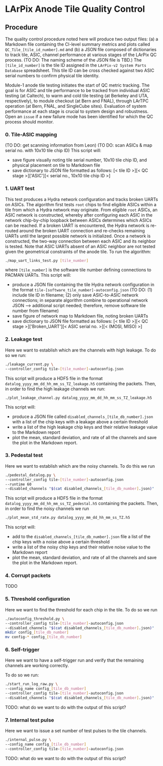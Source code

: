 # LArPix Anode Tile Quality Control

## Procedure

The quality control procedure noted here will produce two output files: (a) a Markdown file containing the CI-level summary metrics and plots called `QC_Tile_[tile_id_number].md` and (b) a JSON file composed of dictionaries to track tile, ASIC, channel performance at various stages of the LArPix QC process. (TO DO: The naming scheme of the JSON file is TBD.) The `[tile_id_number]` is the tile ID assigned in the `LArPix-v2 System Parts Database` spreadsheet. This tile ID can be cross checked against two ASIC serial numbers to confirm physical tile identity. 

Module-1 anode tile testing initiates the start of QC metric tracking. The goal is for ASIC and tile performance to be tracked from individual ASIC testing (at Caltech), to warm and cold tile testing (at Berkeley and UTA, respectively), to module checkout (at Bern and FNAL), through LArTPC operation (at Bern, FNAL, and SingleCube sites). Evaluation of system performance at each stage is crucial to system design and robustness. Open an `issue` if a new failure mode has been identified for which the QC process should monitor.

### 0. Tile-ASIC mapping
(TO DO: get scanning information from Leon)
(TO DO: scan ASICs & map serial no. with 10x10 tile chip ID)
This script will:
- save figure visually noting tile serial number, 10x10 tile chip ID, and physical placement on tile to Markdown file
- save dictionary to JSON file formatted as follows: [< tile ID >][< QC stage >]['ASIC'][< serial no., 10x10 tile chip ID >]

### 1. UART test
This test produces a Hydra network configuration and tracks broken UARTs on ASICs. The algorithm first tests `root` chips to find eligible ASICs within a tile from which a Hydra network may originate. From eligible `root` ASICs, an ASIC network is constructed, whereby after configuring each ASIC in the network chip-by-chip loopback between ASICs determines which ASICs can be reached. If a broken UART is encountered, the Hydra network is re-routed around the broken UART connection and re-checks remaining UARTs until the largest possible network is initialized. Once a network is constructed, the two-way connection between each ASIC and its neighbor is tested. Note that ASIC UARTs absent of an ASIC neighbor are not tested given the geometrical constraints of the anode tile. To run the algorithm:

```bash
./map_uart_links_test.py [tile_number]
```

where `[tile_number]` is the software tile number defining connections to PACMAN UARTs. This script will:
- produce a JSON file containing the tile Hydra network configuration in the format `tile-[software_tile_number]-autoconfig.json` (TO DO: (1) include tile ID in filename; (2) only save ASIC-to-ASIC network connections; in separate algorithm combine to operational network JSON --> additional script needed; therefore, remove software tile number from filename)
- save figure of network map to Markdown file, noting broken UARTs
- save dictionary to JSON file formatted as follows: [< tile ID >][< QC stage >]['Broken_UART'][< ASIC serial no. >][< (MOSI, MISO) >]

### 2. Leakage test
Here we want to establish which are the channels with high leakage.
To do so we run:

```bash
./leakage_current.py \
--controller_config tile-[tile_number]-autoconfig.json
```

This script will produce a HDF5 file in the format `datalog_yyyy_mm_dd_hh_mm_ss_TZ_leakage.h5` containing the packets. Then, in order to find the high leakage channels we run:

```base
./plot_leakage_channel.py datalog_yyyy_mm_dd_hh_mm_ss_TZ_leakage.h5
```

This script will:
- produce a JSON file called `disabled_channels_[tile_db_number].json` with a list of the chip keys with a leakage above a certain threshold
- write a list of the high leakage chip keys and their relative leakage value to the Markdown report
- plot the mean, standard deviation, and rate of all the channels and save the plot in the Markdown report.

### 3. Pedestal test
Here we want to establish which are the noisy channels. To do this we run

```bash
./pedestal_datalog.py \
--controller_config tile-[tile_number]-autoconfig.json
--runtime 60
--disabled_channels "$(cat disabled_channels_[tile_db_number].json)"
```

This script will produce a HDF5 file in the format `datalog_yyyy_mm_dd_hh_mm_ss_TZ_pedestal.h5` containing the packets. Then, in order to find the noisy channels we run

```bash
./plot_mean_std_rate.py datalog_yyyy_mm_dd_hh_mm_ss_TZ.h5
```
This script will:
- add to the `disabled_channels_[tile_db_number].json` file a list of the chip keys with a noise above a certain threshold
- write a list of the noisy chip keys and their relative noise value to the Markdown report
- plot the mean, standard deviation, and rate of all the channels and save the plot in the Markdown report.

### 4. Corrupt packets
TODO

### 5. Threshold configuration
Here we want to find the threshold for each chip in the tile. To do so we run

```bash
./autoconfig_threshold.py \
--controller_config tile-[tile_number]-autoconfig.json
--disabled_channels "$(cat disabled_channels_[tile_db_number].json)"
mkdir config_[tile_db_number]
mv config-* config_[tile_db_number]
```

### 6. Self-trigger
Here we want to have a self-trigger run and verify that the remaining channels are working correctly.

To do so we run:
```bash
./start_run_log_raw.py \
--config_name config_[tile_db_number]
--controller_config tile-[tile_number]-autoconfig.json
--disabled_channels "$(cat disabled_channels_[tile_db_number].json)"
```

TODO: what do we want to do with the output of this script?

### 7. Internal test pulse
Here we want to issue a set number of test pulses to the tile channels.

```bash
./internal_pulse.py \
--config_name config_[tile_db_number]
--controller_config tile-[tile_number]-autoconfig.json
```

TODO: what do we want to do with the output of this script?